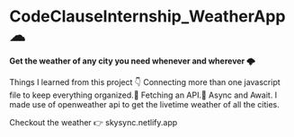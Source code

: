 # CodeClauseInternship_WeatherApp ☁

__Get the weather of any city you need whenever and wherever 🌩__



Things I learned from this project 👇
Connecting more than one javascript file to keep everything organized.💨
Fetching an API.📂
Async and Await.
I made use of openweather api to get the livetime weather of all the cities.


Checkout the weather 👉 skysync.netlify.app

